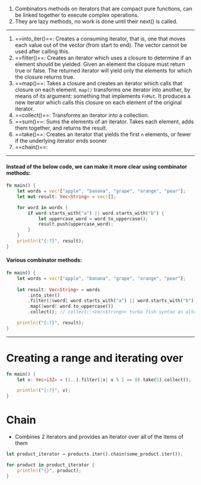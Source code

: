 1. Combinators methods on iterators that are compact pure functions, can be linked together to execute complex operations.
2. They are lazy methods, no work is done until their next() is called.

---
1. ==into_iter()==: Creates a consuming iterator, that is, one that moves each value out of the vector (from start to end). The vector cannot be used after calling this.
2. ==filter()==: Creates an iterator which uses a closure to determine if an element should be yielded. Given an element the closure must return true or false. The returned iterator will yield only the elements for which the closure returns true.
3. ==map()==: Takes a closure and creates an iterator which calls that closure on each element. `map()` transforms one iterator into another, by means of its argument: something that implements `FnMut`. It produces a new iterator which calls this closure on each element of the original iterator.
4. ==collect()==: Transforms an iterator into a collection.
5. ==sum()==: Sums the elements of an iterator. Takes each element, adds them together, and returns the result.
6. ==take()==: Creates an iterator that yields the first `n` elements, or fewer if the underlying iterator ends sooner
7. ==chain()==:
---



#### Instead of the below code, we can make it more clear using combinator methods:
```rust
fn main() {
    let words = vec!["apple", "banana", "grape", "orange", "pear"];
    let mut result: Vec<String> = vec![];

    for word in words {
        if word.starts_with("a") || word.starts_with("b") {
            let uppercase_word = word.to_uppercase();
            result.push(uppercase_word);
        }
    }
    println!("{:?}", result);
}
```

#### Various combinator methods:
```rust
fn main() {
    let words = vec!["apple", "banana", "grape", "orange", "pear"];
    
    let result: Vec<String> = words
        .into_iter()
        .filter(|&word| word.starts_with("a") || word.starts_with("b"))
        .map(|word| word.to_uppercase())
        .collect(); // collect::<Vec<String>> turbo fish syntax as alternative

    println!("{:?}", result);
}
```

---

# Creating a range and iterating over

```rust
fn main() {
    let v: Vec<i32> = (1..).filter(|x| x % 2 == 0).take(5).collect();

    println!("{:?}", v);
}

```

# Chain
- Combines 2 iterators and provides an iterator over all of the items of them

```rust
let product_iterator = products.iter().chain(some_product.iter());

for product in product_iterator {
	println!("{}", product);
}
```

